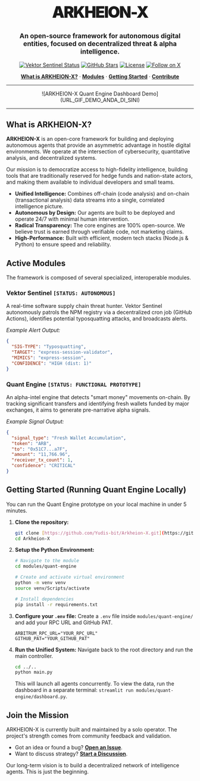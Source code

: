 <div align="center">
  <h1 style="font-size: 3em; font-weight: 900; letter-spacing: -0.05em;">ARKHEION-X</h1>
  <p style="font-size: 1.25em;">
    <strong>An open-source framework for autonomous digital entities, focused on decentralized threat & alpha intelligence.</strong>
  </p>
</div>

<p align="center">
    <a href="https://github.com/Yudis-bit/Arkheion-X/actions/workflows/sentinel_patrol.yml"><img src="https://img.shields.io/github/actions/workflow/status/Yudis-bit/Arkheion-X/sentinel_patrol.yml?style=flat-square&logo=githubactions&logoColor=white&label=Vektor%20Sentinel" alt="Vektor Sentinel Status"></a>
    <a href="https://github.com/Yudis-bit/Arkheion-X/stargazers"><img src="https://img.shields.io/github/stars/Yudis-bit/Arkheion-X?style=flat-square&logo=github&color=blue" alt="GitHub Stars"></a>
    <a href="https://github.com/Yudis-bit/Arkheion-X/blob/master/LICENSE"><img src="https://img.shields.io/github/license/Yudis-bit/Arkheion-X?style=flat-square" alt="License"></a>
    <a href="https://twitter.com/ArkheionX"><img src="https://img.shields.io/twitter/follow/arkheionx?style=flat-square&logo=x&label=Follow" alt="Follow on X"></a>
</p>

<p align="center">
  <a href="#what-is-arkheion-x"><strong>What is ARKHEION-X?</strong></a> ·
  <a href="#active-modules"><strong>Modules</strong></a> ·
  <a href="#getting-started"><strong>Getting Started</strong></a> ·
  <a href="#join-the-mission"><strong>Contribute</strong></a>
</p>

---

<div align="center">
  ![ARKHEION-X Quant Engine Dashboard Demo](URL_GIF_DEMO_ANDA_DI_SINI)
</div>

---

## What is ARKHEION-X?

**ARKHEION-X** is an open-core framework for building and deploying autonomous agents that provide an asymmetric advantage in hostile digital environments. We operate at the intersection of cybersecurity, quantitative analysis, and decentralized systems.

Our mission is to democratize access to high-fidelity intelligence, building tools that are traditionally reserved for hedge funds and nation-state actors, and making them available to individual developers and small teams.

-   **Unified Intelligence:** Combines off-chain (code analysis) and on-chain (transactional analysis) data streams into a single, correlated intelligence picture.
-   **Autonomous by Design:** Our agents are built to be deployed and operate 24/7 with minimal human intervention.
-   **Radical Transparency:** The core engines are 100% open-source. We believe trust is earned through verifiable code, not marketing claims.
-   **High-Performance:** Built with efficient, modern tech stacks (Node.js & Python) to ensure speed and reliability.

## Active Modules

The framework is composed of several specialized, interoperable modules.

### Vektor Sentinel `[STATUS: AUTONOMOUS]`
A real-time software supply chain threat hunter. Vektor Sentinel autonomously patrols the NPM registry via a decentralized cron job (GitHub Actions), identifies potential typosquatting attacks, and broadcasts alerts.

*Example Alert Output:*
```json
{
  "SIG-TYPE": "Typosquatting",
  "TARGET": "express-session-validator",
  "MIMICS": "express-session",
  "CONFIDENCE": "HIGH (dist: 1)"
}
```

### Quant Engine `[STATUS: FUNCTIONAL PROTOTYPE]`
An alpha-intel engine that detects "smart money" movements on-chain. By tracking significant transfers and identifying fresh wallets funded by major exchanges, it aims to generate pre-narrative alpha signals.

*Example Signal Output:*
```json
{
  "signal_type": "Fresh Wallet Accumulation",
  "token": "ARB",
  "to": "0x51C7...a7F",
  "amount": "11,766.96",
  "receiver_tx_count": 1,
  "confidence": "CRITICAL"
}
```

## Getting Started (Running Quant Engine Locally)

You can run the Quant Engine prototype on your local machine in under 5 minutes.

1.  **Clone the repository:**
    ```bash
    git clone [https://github.com/Yudis-bit/Arkheion-X.git](https://github.com/Yudis-bit/Arkheion-X.git)
    cd Arkheion-X
    ```

2.  **Setup the Python Environment:**
    ```bash
    # Navigate to the module
    cd modules/quant-engine

    # Create and activate virtual environment
    python -m venv venv
    source venv/Scripts/activate

    # Install dependencies
    pip install -r requirements.txt
    ```

3.  **Configure your `.env` file:**
    Create a `.env` file inside `modules/quant-engine/` and add your RPC URL and GitHub PAT.
    ```
    ARBITRUM_RPC_URL="YOUR_RPC_URL"
    GITHUB_PAT="YOUR_GITHUB_PAT"
    ```

4.  **Run the Unified System:**
    Navigate back to the root directory and run the main controller.
    ```bash
    cd ../.. 
    python main.py
    ```
    This will launch all agents concurrently. To view the data, run the dashboard in a separate terminal: `streamlit run modules/quant-engine/dashboard.py`.

## Join the Mission

ARKHEION-X is currently built and maintained by a solo operator. The project's strength comes from community feedback and validation.

-   Got an idea or found a bug? **[Open an Issue](https://github.com/Yudis-bit/Arkheion-X/issues)**.
-   Want to discuss strategy? **[Start a Discussion](https://github.com/Yudis-bit/Arkheion-X/discussions)**.

Our long-term vision is to build a decentralized network of intelligence agents. This is just the beginning.
